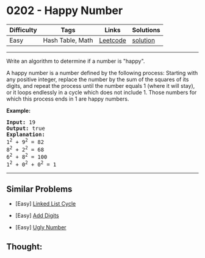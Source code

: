 # 0202 - Happy Number

Difficulty  | Tags | Links | Solutions
----------- | ---- | ----- | -----
Easy | Hash Table, Math | [Leetcode](https://leetcode.com/problems/happy-number) | [solution](https://leetcode.com/problems/happy-number/solution/)


-----------

<p>Write an algorithm to determine if a number is &quot;happy&quot;.</p>

<p>A happy number is a number defined by the following process: Starting with any positive integer, replace the number by the sum of the squares of its digits, and repeat the process until the number equals 1 (where it will stay), or it loops endlessly in a cycle which does not include 1. Those numbers for which this process ends in 1 are happy numbers.</p>

<p><strong>Example:&nbsp;</strong></p>

<pre>
<strong>Input:</strong> 19
<strong>Output:</strong> true
<strong>Explanation: 
</strong>1<sup>2</sup> + 9<sup>2</sup> = 82
8<sup>2</sup> + 2<sup>2</sup> = 68
6<sup>2</sup> + 8<sup>2</sup> = 100
1<sup>2</sup> + 0<sup>2</sup> + 0<sup>2</sup> = 1
</pre>

-----------


## Similar Problems

- [Easy] [Linked List Cycle](linked-list-cycle)

- [Easy] [Add Digits](add-digits)

- [Easy] [Ugly Number](ugly-number)




## Thought:
